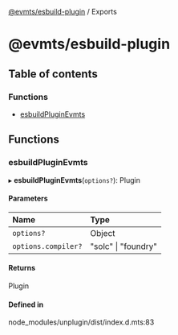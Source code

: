 [@evmts/esbuild-plugin](README.md) / Exports

# @evmts/esbuild-plugin

## Table of contents

### Functions

- [esbuildPluginEvmts](undefined)

## Functions

### esbuildPluginEvmts

▸ **esbuildPluginEvmts**(`options?`): Plugin

#### Parameters

| Name | Type |
| :------ | :------ |
| `options?` | Object |
| `options.compiler?` | "solc" \| "foundry" |

#### Returns

Plugin

#### Defined in

node_modules/unplugin/dist/index.d.mts:83
